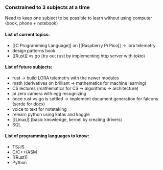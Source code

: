 ### Constrained to 3 subjects at a time
Need to keep one subject to be possible to learn without using computer (book, phone + notebook)

#### List of current topics:
- [[C Programming Language]] on [[Raspberry Pi Pico]] -> lora telemetry
- design patterns book
- [[Rust]] vs go (try out rust by implementing http server with tokio)

#### List of future subjects:
- rust -> build LORA telemetry with the newer modules
- math (derivatives on brilliant -> mathematics for machine learning)
- CS lectures (mathematics for CS -> algorithms -> architecture)
- pi zero camera with egg recognizing
- once rust vs go is settled -> implement document generation for falcons (serde for docx)
- voice to text for notetaking
- relearn python using katas and kaggle
- [[Linux]] (basic knowledge, kernel by creating drivers)
- SQL

#### List of programming languages to know:
- TS/JS
- C/C++/ASM
- [[Rust]]
- Python